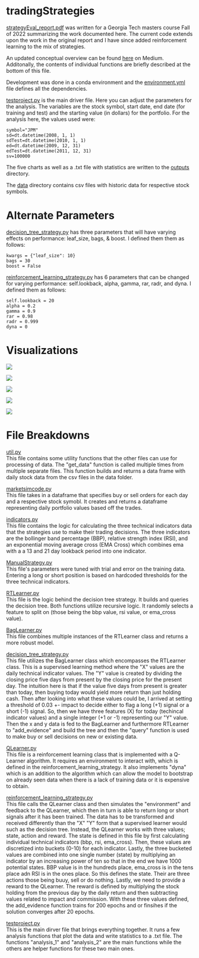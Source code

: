 # tradingStrategies
[strategyEval_report.pdf](strategyEval_report.pdf) was written for a Georgia Tech masters course Fall of 2022 summarizing the work documented here. The current code extends upon the work in the original report and I have since added reinforcement learning to the mix of strategies.

An updated conceptual overview can be found [here](https://medium.com/@wesleywarbington_22315/ai-stock-trading-d71955621834) on Medium. Additonally, the contents of individual functions are briefly described at the bottom of this file.

Development was done in a conda environment and the [environment.yml](environment.yml) file defines all the dependencies.

[testproject.py](testproject.py) is the main driver file. Here you can adjust the parameters for the analysis. The variables are the stock symbol, start date, end date (for training and test) and the starting value (in dollars) for the portfolio. For the analysis here, the values used were:

```
symbol="JPM"  
sd=dt.datetime(2008, 1, 1)  
sdTest=dt.datetime(2010, 1, 1)  
ed=dt.datetime(2009, 12, 31)  
edTest=dt.datetime(2011, 12, 31)  
sv=100000
```

The five charts as well as a .txt file with statistics are written to the [outputs](/outputs) directory.

The [data](/data) directory contains csv files with historic data for respective stock symbols.

# Alternate Parameters
[decision_tree_strategy.py](decision_tree_strategy.py) has three parameters that will have varying effects on performance: leaf_size, bags, & boost. I defined them them as follows:

```
kwargs = {"leaf_size": 10}  
bags = 30  
boost = False
```

[reinforcement_learning_strategy.py](reinforcement_learning_strategy.py) has 6 parameters that can be changed for varying performance: self.lookback, alpha, gamma, rar, radr, and dyna. I defined them as follows:

```
self.lookback = 20  
alpha = 0.2  
gamma = 0.9  
rar = 0.98    
radr = 0.999  
dyna = 0
```

# Visualizations
![](./outputs/in_sample_normalized_portfolios.png) 

![](./outputs/out_of_sample_normalized_portfolios.png)

![](./outputs/impact_dts.png)

![](./outputs/impact_rls.png)

![](./outputs/impact_vs_numTrades.png)

# File Breakdowns

[util.py](util.py)  
This file contains some utility functions that the other files can use for processing of data. The "get_data" function is called multiple times from multiple separate files. This function builds and returns a data frame with daily stock data from the csv files in the data folder.

[marketsimcode.py](marketsimcode.py)  
This file takes in a dataframe that specifies buy or sell orders for each day and a respective stock symobl. It creates and returns a dataframe representing daily portfolio values based off the trades.

[indicators.py](indicators.py)  
This file contains the logic for calculating the three technical indicators data that the strategies use to make their trading decisions. The three indicators are the bollinger band percentage (BBP), relative strength index (RSI), and an exponential moving average cross (EMA Cross) which combines ema with a a 13 and 21 day lookback period into one indicator.

[ManualStrategy.py](ManualStrategy.py)  
This file's parameters were tuned with trial and error on the training data. Entering a long or short position is based on hardcoded thresholds for the three technical indicators.

[RTLearner.py](RTLearner.py)  
This file is the logic behind the decision tree strategy. It builds and queries the decision tree. Both functions utilize recursive logic. It randomly selects a feature to split on (those being the bbp value, rsi value, or ema_cross value).

[BagLearner.py](BagLearner.py)  
This file combines multiple instances of the RTLearner class and returns a more robust model.

[decision_tree_strategy.py](decision_tree_strategy.py)  
This file utilizes the BagLearner class which encompasses the RTLearner class. This is a supervised learning method where the "X" values are the daily technical indicator values. The "Y" value is created by dividing the closing price five days from present by the closing price for the present day. The intuition here is that if the value five days from present is greater than today, then buying today would yield more return than just holding cash. Then after looking into what these values could be, I arrived at setting a threshold of 0.03 +- impact to decide either to flag a long (+1) signal or a short (-1) signal. So, then we have three features (X) for today (techincal indicator values) and a single integer (+1 or -1) representing our "Y" value.
Then the x and y data is fed to the BagLearner and furthermore RTLearner to "add_evidence" and build the tree and then the "query" function is used to make buy or sell decisions on new or existing data.

[QLearner.py](QLearner.py)  
This file is a reinforcement learning class that is implemented with a Q-Learner algorithm. It requires an environment to interact with, which is defined in the reinforcement_learning_strategy. It also implements "dyna" which is an addition to the algorithm which can allow the model to bootstrap on already seen data when there is a lack of training data or it is expensive to obtain. 

[reinforcement_learning_strategy.py](reinforcement_learning_strategy.py)  
This file calls the QLearner class and then simulates the "environment" and feedback to the QLearner, which then in turn is able to return long or short signals after it has been trained. The data has to be transformed and received differently than the "X" "Y" form that a supervised learner would such as the decision tree. Instead, the QLearner works with three values; state, action and reward. The state is defined in this file by first calculating individual technical indicators (bbp, rsi, ema_cross). Then, these values are discretized into buckets (0-10) for each indicator. Lastly, the three bucketed values are combined into one single number (state) by multiplying an indicator by an increasing power of ten so that in the end we have 1000 potential states. BBP value is in the hundreds place, ema_cross is in the tens place adn RSI is in the ones place. So this defines the state. Their are three actions those being buuy, sell or do nothing. Lastly, we need to provide a reward to the QLearner. The reward is defined by multiplying the stock holding from the previous day by the daily return and then subtracting values related to impact and commission. With these three values defined, the add_evidence function trains for 200 epochs and or finsihes if the solution converges after 20 epochs.

[testproject.py](testproject.py)  
This is the main dirver file that brings everything together. It runs a few analysis functions that plot the data and write statistics to a .txt file. The functions "analysis_1" and "analysis_2" are the main functions while the others are helper functions for these two main ones.
